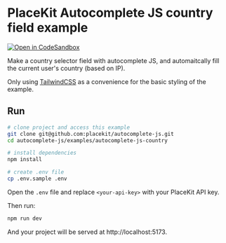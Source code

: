 # PlaceKit Autocomplete JS country field example

[![Open in CodeSandbox](https://img.shields.io/badge/Open%20in-CodeSandbox-blue?style=flat-square&logo=codesandbox)](https://githubbox.com/placekit/autocomplete-js/tree/main/examples/autocomplete-js-country)

Make a country selector field with autocomplete JS, and automaitcally fill the current user's country (based on IP).

Only using [TailwindCSS](https://tailwindcss.com) as a convenience for the basic styling of the example.

## Run

```sh
# clone project and access this example
git clone git@github.com:placekit/autocomplete-js.git
cd autocomplete-js/examples/autocomplete-js-country

# install dependencies
npm install

# create .env file
cp .env.sample .env
```

Open the `.env` file and replace `<your-api-key>` with your PlaceKit API key.

Then run:

```sh
npm run dev
```

And your project will be served at http://localhost:5173.